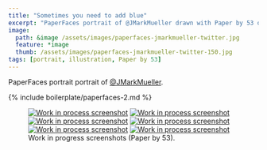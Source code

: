 ```yaml
---
title: "Sometimes you need to add blue"
excerpt: "PaperFaces portrait of @JMarkMueller drawn with Paper by 53 on an iPad."
image: 
  path: &image /assets/images/paperfaces-jmarkmueller-twitter.jpg 
  feature: *image
  thumb: /assets/images/paperfaces-jmarkmueller-twitter-150.jpg
tags: [portrait, illustration, Paper by 53]
---
```


PaperFaces portrait portrait of [@JMarkMueller](http://twitter.com/JMarkMueller).

{% include boilerplate/paperfaces-2.md %}

<figure class="half">
	<a href="{{ site.url }}/assets/images/paperfaces-jmarkmueller-process-1-lg.jpg"><img src="{{ site.url }}/assets/images/paperfaces-jmarkmueller-process-1-600.jpg" alt="Work in process screenshot"></a>
	<a href="{{ site.url }}/assets/images/paperfaces-jmarkmueller-process-2-lg.jpg"><img src="{{ site.url }}/assets/images/paperfaces-jmarkmueller-process-2-600.jpg" alt="Work in process screenshot"></a>
	<a href="{{ site.url }}/assets/images/paperfaces-jmarkmueller-process-3-lg.jpg"><img src="{{ site.url }}/assets/images/paperfaces-jmarkmueller-process-3-600.jpg" alt="Work in process screenshot"></a>
	<a href="{{ site.url }}/assets/images/paperfaces-jmarkmueller-process-4-lg.jpg"><img src="{{ site.url }}/assets/images/paperfaces-jmarkmueller-process-4-600.jpg" alt="Work in process screenshot"></a>
	<a href="{{ site.url }}/assets/images/paperfaces-jmarkmueller-process-5-lg.jpg"><img src="{{ site.url }}/assets/images/paperfaces-jmarkmueller-process-5-600.jpg" alt="Work in process screenshot"></a>
	<a href="{{ site.url }}/assets/images/paperfaces-jmarkmueller-process-6-lg.jpg"><img src="{{ site.url }}/assets/images/paperfaces-jmarkmueller-process-6-600.jpg" alt="Work in process screenshot"></a>
	<figcaption>Work in progress screenshots (Paper by 53).</figcaption>
</figure>
